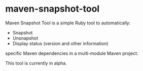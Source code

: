 maven-snapshot-tool
===================

Maven Snapshot Tool is a simple Ruby tool to automatically:

* Snapshot
* Unsnapshot
* Display status (version and other information)

specific Maven dependencies in a multi-module Maven project.  

This tool is currently in alpha.
